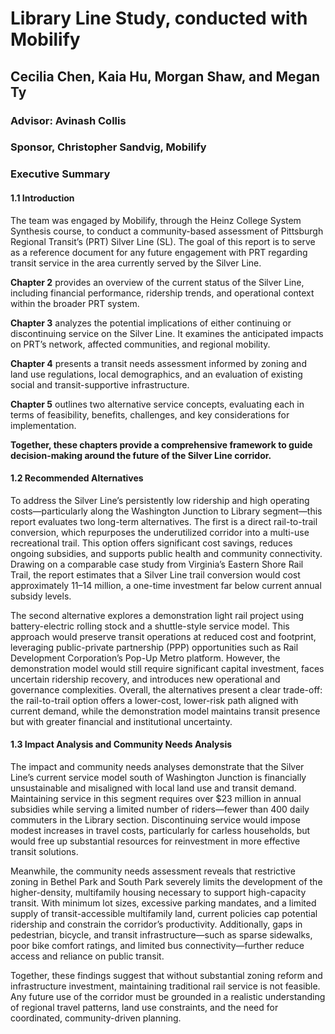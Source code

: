 # Library Line Study, conducted with Mobilify
## Cecilia Chen, Kaia Hu, Morgan Shaw, and Megan Ty
### Advisor: Avinash Collis
### Sponsor, Christopher Sandvig, Mobilify

### Executive Summary
#### 1.1 Introduction 
The team was engaged by Mobilify, through the Heinz College System Synthesis course, to conduct a community-based assessment of Pittsburgh Regional Transit’s (PRT) Silver Line (SL). The goal of this report is to serve as a reference document for any future engagement with PRT regarding transit service in the area currently served by the Silver Line. 

**Chapter 2** provides an overview of the current status of the Silver Line, including financial performance, ridership trends, and operational context within the broader PRT system. 

**Chapter 3** analyzes the potential implications of either continuing or discontinuing service on the Silver Line. It examines the anticipated impacts on PRT’s network, affected communities, and regional mobility. 

**Chapter 4** presents a transit needs assessment informed by zoning and land use regulations, local demographics, and an evaluation of existing social and transit-supportive infrastructure. 

**Chapter 5** outlines two alternative service concepts, evaluating each in terms of feasibility, benefits, challenges, and key considerations for implementation. 

**Together, these chapters provide a comprehensive framework to guide decision-making around the future of the Silver Line corridor.**

#### 1.2 Recommended Alternatives

To address the Silver Line’s persistently low ridership and high operating costs—particularly along the Washington Junction to Library segment—this report evaluates two long-term alternatives. The first is a direct rail-to-trail conversion, which repurposes the underutilized corridor into a multi-use recreational trail. This option offers significant cost savings, reduces ongoing subsidies, and supports public health and community connectivity. Drawing on a comparable case study from Virginia’s Eastern Shore Rail Trail, the report estimates that a Silver Line trail conversion would cost approximately $11–$14 million, a one-time investment far below current annual subsidy levels.

The second alternative explores a demonstration light rail project using battery-electric rolling stock and a shuttle-style service model. This approach would preserve transit operations at reduced cost and footprint, leveraging public-private partnership (PPP) opportunities such as Rail Development Corporation’s Pop-Up Metro platform. However, the demonstration model would still require significant capital investment, faces uncertain ridership recovery, and introduces new operational and governance complexities.
Overall, the alternatives present a clear trade-off: the rail-to-trail option offers a lower-cost, lower-risk path aligned with current demand, while the demonstration model maintains transit presence but with greater financial and institutional uncertainty.

#### 1.3 Impact Analysis and Community Needs Analysis

The impact and community needs analyses demonstrate that the Silver Line’s current service model south of Washington Junction is financially unsustainable and misaligned with local land use and transit demand. Maintaining service in this segment requires over $23 million in annual subsidies while serving a limited number of riders—fewer than 400 daily commuters in the Library section. Discontinuing service would impose modest increases in travel costs, particularly for carless households, but would free up substantial resources for reinvestment in more effective transit solutions.

Meanwhile, the community needs assessment reveals that restrictive zoning in Bethel Park and South Park severely limits the development of the higher-density, multifamily housing necessary to support high-capacity transit. With minimum lot sizes, excessive parking mandates, and a limited supply of transit-accessible multifamily land, current policies cap potential ridership and constrain the corridor’s productivity. Additionally, gaps in pedestrian, bicycle, and transit infrastructure—such as sparse sidewalks, poor bike comfort ratings, and limited bus connectivity—further reduce access and reliance on public transit.

Together, these findings suggest that without substantial zoning reform and infrastructure investment, maintaining traditional rail service is not feasible. Any future use of the corridor must be grounded in a realistic understanding of regional travel patterns, land use constraints, and the need for coordinated, community-driven planning.

